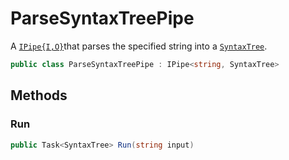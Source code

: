 # ParseSyntaxTreePipe
A [`IPipe{I,O}`](./IPipe{I,O}.md)that parses the specified string into a [`SyntaxTree`](./SyntaxTree.md).

```cs
public class ParseSyntaxTreePipe : IPipe<string, SyntaxTree>
```

## Methods
### Run
```cs
public Task<SyntaxTree> Run(string input)
```


